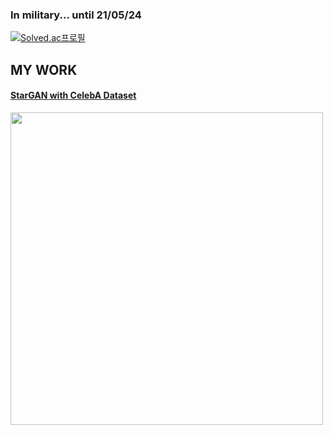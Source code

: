 ### In military... until 21/05/24

[![Solved.ac프로필](http://mazassumnida.wtf/api/v2/generate_badge?boj=99edward)](https://solved.ac/99edward)

## MY WORK  
#### [StarGAN with CelebA Dataset](https://github.com/kimjy99/stargan-celeba)
<img src='https://github.com/kimjy99/stargan-celeba/blob/main/images/test3.gif' align='center' width='500px'/>
